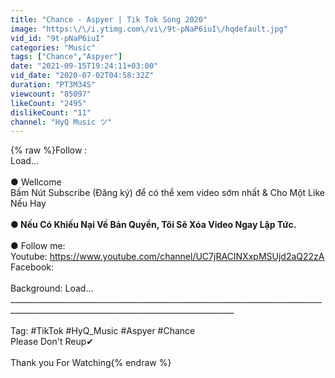 ```yaml
---
title: "Chance - Aspyer | Tik Tok Song 2020"
image: "https:\/\/i.ytimg.com\/vi\/9t-pNaP6iuI\/hqdefault.jpg"
vid_id: "9t-pNaP6iuI"
categories: "Music"
tags: ["Chance","Aspyer"]
date: "2021-09-15T19:24:11+03:00"
vid_date: "2020-07-02T04:58:32Z"
duration: "PT3M34S"
viewcount: "85097"
likeCount: "2495"
dislikeCount: "11"
channel: "HyQ Music ツ"
---
```

{% raw %}Follow :<br />Load...<br /><br />● Wellcome<br />Bấm Nút Subscribe (Đăng ký) để có thể xem video sớm nhất &amp; Cho Một Like Nếu Hay<br />______________________________________________________________________________________________________________________________________<br />● Nếu Có Khiếu Nại Về Bản Quyền, Tôi Sẽ Xóa Video Ngay Lập Tức.<br />______________________________________________________________________________________________________________________________________<br />● Follow me:<br />Youtube: <a rel="nofollow" target="blank" href="https://www.youtube.com/channel/UC7jRACINXxpMSUjd2aQ22zA">https://www.youtube.com/channel/UC7jRACINXxpMSUjd2aQ22zA</a><br />Facebook:<br /><br />Background: Load...<br />______________________________________________________________________________________________________________________________________<br /><br />Tag: #TikTok #HyQ_Music #Aspyer #Chance<br />Please Don't Reup✔<br /><br />Thank you For Watching{% endraw %}
